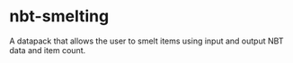 # nbt-smelting
A datapack that allows the user to smelt items using input and output NBT data and item count.
